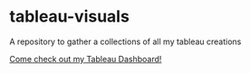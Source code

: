 # tableau-visuals
A repository to gather a collections of all my tableau creations

[Come check out my Tableau Dashboard!](https://public.tableau.com/app/profile/brandon.navarrete)
